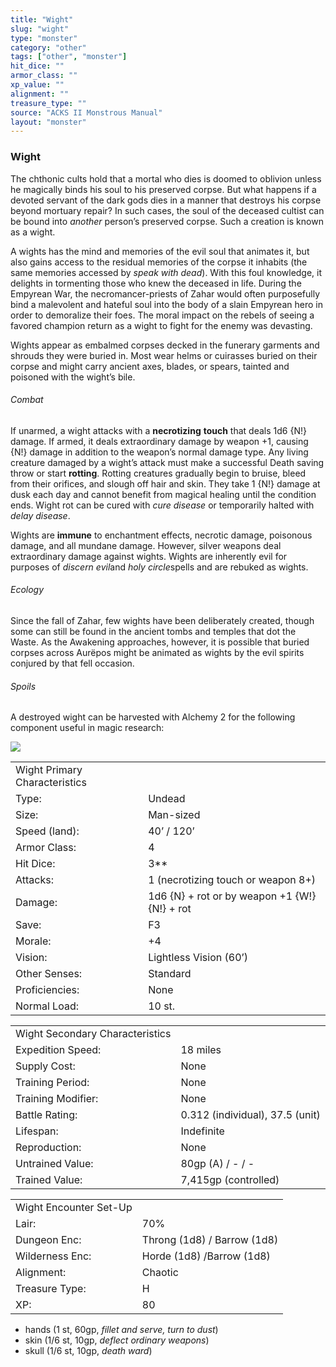 ```yaml
---
title: "Wight"
slug: "wight"
type: "monster"
category: "other"
tags: ["other", "monster"]
hit_dice: ""
armor_class: ""
xp_value: ""
alignment: ""
treasure_type: ""
source: "ACKS II Monstrous Manual"
layout: "monster"
---
```


### Wight

The chthonic cults hold that a mortal who dies is doomed to oblivion unless he magically binds his
soul to his preserved corpse. But what happens if a devoted servant of the dark gods dies in a
manner that destroys his corpse beyond mortuary repair? In such cases, the soul of the deceased
cultist can be bound into *another* person’s preserved corpse. Such a creation is known as a wight.

A wights has the mind and memories of the evil soul that animates it, but also gains access to the
residual memories of the corpse it inhabits (the same memories accessed by *speak with dead*). With
this foul knowledge, it delights in tormenting those who knew the deceased in life. During the
Empyrean War, the necromancer-priests of Zahar would often purposefully bind a malevolent and
hateful soul into the body of a slain Empyrean hero in order to demoralize their foes. The moral
impact on the rebels of seeing a favored champion return as a wight to fight for the enemy was
devasting.

Wights appear as embalmed corpses decked in the funerary garments and shrouds they were buried in.
Most wear helms or cuirasses buried on their corpse and might carry ancient axes, blades, or spears,
tainted and poisoned with the wight’s bile.

###### Combat

If unarmed, a wight attacks with a **necrotizing** **touch** that deals 1d6 {N!} damage. If armed,
it deals extraordinary damage by weapon +1, causing {N!} damage in addition to the weapon’s normal
damage type. Any living creature damaged by a wight’s attack must make a successful Death saving
throw or start **rotting**. Rotting creatures gradually begin to bruise, bleed from their orifices,
and slough off hair and skin. They take 1 {N!} damage at dusk each day and cannot benefit from
magical healing until the condition ends. Wight rot can be cured with *cure disease* or temporarily
halted with *delay disease*.

Wights are **immune** to enchantment effects, necrotic damage, poisonous damage, and all mundane
damage. However, silver weapons deal extraordinary damage against wights. Wights are inherently evil
for purposes of *discern evil*and *holy circle*spells and are rebuked as wights.

###### Ecology

Since the fall of Zahar, few wights have been deliberately created, though some can still be found
in the ancient tombs and temples that dot the Waste. As the Awakening approaches, however, it is
possible that buried corpses across Aurëpos might be animated as wights by the evil spirits conjured
by that fell occasion.

###### Spoils

A destroyed wight can be harvested with Alchemy 2 for the following component useful in magic
research:

![](data:image/png;base64...)

|  |  |
| --- | --- |
| Wight Primary Characteristics | |
| Type: | Undead |
| Size: | Man-sized |
| Speed (land): | 40’ / 120’ |
| Armor Class: | 4 |
| Hit Dice: | 3\*\* |
| Attacks: | 1 (necrotizing touch or weapon 8+) |
| Damage: | 1d6 {N} + rot or  by weapon +1 {W!} {N!} + rot |
| Save: | F3 |
| Morale: | +4 |
| Vision: | Lightless Vision (60’) |
| Other Senses: | Standard |
| Proficiencies: | None |
| Normal Load: | 10 st. |

|  |  |
| --- | --- |
| Wight Secondary Characteristics | |
| Expedition Speed: | 18 miles |
| Supply Cost: | None |
| Training Period: | None |
| Training Modifier: | None |
| Battle Rating: | 0.312 (individual), 37.5 (unit) |
| Lifespan: | Indefinite |
| Reproduction: | None |
| Untrained Value: | 80gp (A) / - / - |
| Trained Value: | 7,415gp (controlled) |

|  |  |
| --- | --- |
| Wight Encounter Set-Up | |
| Lair: | 70% |
| Dungeon Enc: | Throng (1d8) / Barrow (1d8) |
| Wilderness Enc: | Horde (1d8) /Barrow (1d8) |
| Alignment: | Chaotic |
| Treasure Type: | H |
| XP: | 80 |

* hands (1 st, 60gp, *fillet and serve, turn to dust*)
* skin (1/6 st, 10gp, *deflect ordinary weapons*)
* skull (1/6 st, 10gp, *death ward*)

